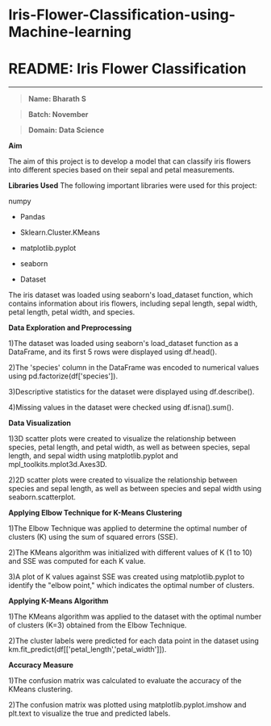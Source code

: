 # Iris-Flower-Classification-using-Machine-learning
# **README: Iris Flower Classification**

---



> **Name: Bharath S**

> **Batch: November**

> **Domain: Data Science**

**Aim**

The aim of this project is to develop a model that can classify iris flowers into different species based on their sepal and petal measurements.

**Libraries Used**
The following important libraries were used for this project:

numpy

*   Pandas

*   Sklearn.Cluster.KMeans

*  matplotlib.pyplot
*  seaborn

*   Dataset

The iris dataset was loaded using seaborn's load_dataset function, which contains information about iris flowers, including sepal length, sepal width, petal length, petal width, and species.

**Data Exploration and Preprocessing**

1)The dataset was loaded using seaborn's load_dataset function as a DataFrame, and its first 5 rows were displayed using df.head().

2)The 'species' column in the DataFrame was encoded to numerical values using pd.factorize(df['species']).

3)Descriptive statistics for the dataset were displayed using df.describe().

4)Missing values in the dataset were checked using df.isna().sum().

**Data Visualization**

1)3D scatter plots were created to visualize the relationship between species, petal length, and petal width, as well as between species, sepal length, and sepal width using matplotlib.pyplot and mpl_toolkits.mplot3d.Axes3D.

2)2D scatter plots were created to visualize the relationship between species and sepal length, as well as between species and sepal width using seaborn.scatterplot.

**Applying Elbow Technique for K-Means Clustering**

1)The Elbow Technique was applied to determine the optimal number of clusters (K) using the sum of squared errors (SSE).

2)The KMeans algorithm was initialized with different values of K (1 to 10) and SSE was computed for each K value.

3)A plot of K values against SSE was created using matplotlib.pyplot to identify the "elbow point," which indicates the optimal number of clusters.

**Applying K-Means Algorithm**

1)The KMeans algorithm was applied to the dataset with the optimal number of clusters (K=3) obtained from the Elbow Technique.

2)The cluster labels were predicted for each data point in the dataset using km.fit_predict(df[['petal_length','petal_width']]).

**Accuracy Measure**

1)The confusion matrix was calculated to evaluate the accuracy of the KMeans clustering.

2)The confusion matrix was plotted using matplotlib.pyplot.imshow and plt.text to visualize the true and predicted labels.
